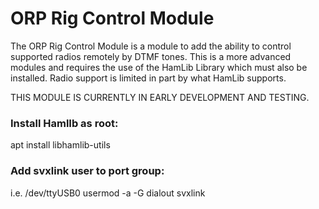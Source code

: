 # ORP Rig Control Module
The ORP Rig Control Module is a module to add the ability to control supported radios remotely by DTMF tones. This is a more advanced modules and requires the use of the HamLib Library which must also be installed. Radio support is limited in part by what HamLib supports.

THIS MODULE IS CURRENTLY IN EARLY DEVELOPMENT AND TESTING. 

### Install HamlIb as root:
apt install libhamlib-utils

### Add svxlink user to port group:
i.e. /dev/ttyUSB0
usermod -a -G dialout svxlink